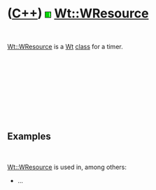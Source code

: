 



 

 

 

 

 

([C++](Cpp.htm)) ![Wt](PicWt.png) [Wt::WResource](CppWResource.htm)
===================================================================

 

[Wt::WResource](CppWResource.htm) is a [Wt](CppWt.htm)
[class](CppClass.htm) for a timer.

 

 

 

 

 

Examples
--------

 

[Wt::WResource](CppWResource.htm) is used in, among others:

-   ...

 

 

 

 

 





 



